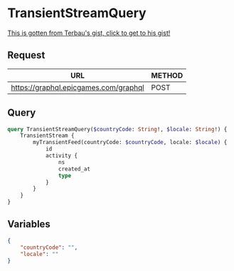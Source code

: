 # TransientStreamQuery

[This is gotten from Terbau's gist, click to get to his gist!](https://gist.github.com/Terbau/f36990a1d608f65645206835e708d488)

## Request
| URL | METHOD |
| - | - |
| https://graphql.epicgames.com/graphql | POST |

## Query
```graphql
query TransientStreamQuery($countryCode: String!, $locale: String!) {
    TransientStream {
        myTransientFeed(countryCode: $countryCode, locale: $locale) {
            id
            activity {
                ns
                created_at
                type
            }
        }
    }
}
```

## Variables
```json
{
    "countryCode": "",
    "locale": ""
}
```
